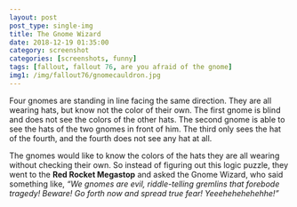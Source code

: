 ```yaml
---
layout: post
post_type: single-img
title: The Gnome Wizard
date: 2018-12-19 01:35:00
category: screenshot
categories: [screenshots, funny]
tags: [fallout, fallout 76, are you afraid of the gnome]
img1: /img/fallout76/gnomecauldron.jpg
---
```

Four gnomes are standing in line facing the same direction. They are all wearing hats, but know not the color of their own. The first gnome is blind and does not see the colors of the other hats. The second gnome is able to see the hats of the two gnomes in front of him. The third only sees the hat of the fourth, and the fourth does not see any hat at all.

The gnomes would like to know the colors of the hats they are all wearing without checking their own. So instead of figuring out this logic puzzle, they went to the **Red Rocket Megastop** and asked the Gnome Wizard, who said something like, *“We gnomes are evil, riddle-telling gremlins that forebode tragedy! Beware! Go forth now and spread true fear! Yeeehehehehehhe!”*
